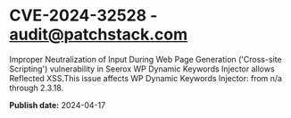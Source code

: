 # CVE-2024-32528 - audit@patchstack.com

Improper Neutralization of Input During Web Page Generation ('Cross-site Scripting') vulnerability in Seerox WP Dynamic Keywords Injector allows Reflected XSS.This issue affects WP Dynamic Keywords Injector: from n/a through 2.3.18.



**Publish date:** 2024-04-17
